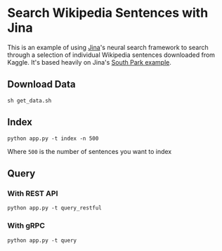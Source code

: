 # Search Wikipedia Sentences with Jina

This is an example of using [Jina](http://www.jina.ai)'s neural search framework to search through a selection of individual Wikipedia sentences downloaded from Kaggle. It's based heavily on Jina's [South Park example](https://github.com/jina-ai/examples/tree/master/southpark-search).

## Download Data

`sh get_data.sh`

## Index

`python app.py -t index -n 500`

Where `500` is the number of sentences you want to index

## Query

### With REST API

`python app.py -t query_restful`

### With gRPC

`python app.py -t query`
